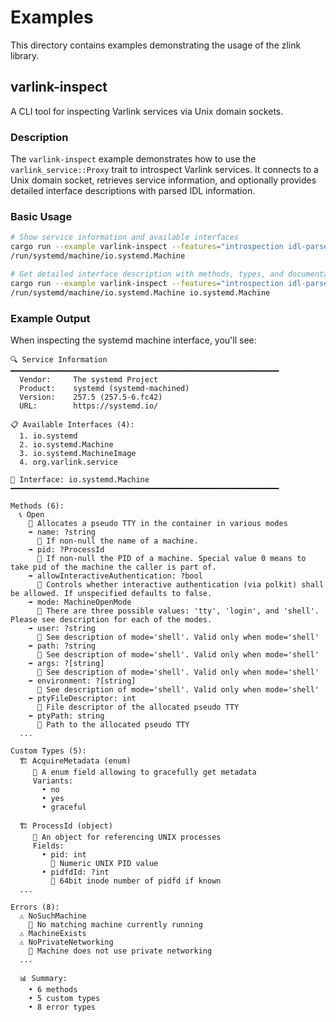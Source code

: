 # Examples

This directory contains examples demonstrating the usage of the zlink library.

## varlink-inspect

A CLI tool for inspecting Varlink services via Unix domain sockets.

### Description

The `varlink-inspect` example demonstrates how to use the `varlink_service::Proxy` trait to
introspect Varlink services. It connects to a Unix domain socket, retrieves service information,
and optionally provides detailed interface descriptions with parsed IDL information.

### Basic Usage

```bash
# Show service information and available interfaces
cargo run --example varlink-inspect --features="introspection idl-parse" --
/run/systemd/machine/io.systemd.Machine

# Get detailed interface description with methods, types, and documentation
cargo run --example varlink-inspect --features="introspection idl-parse" --
/run/systemd/machine/io.systemd.Machine io.systemd.Machine
```

### Example Output

When inspecting the systemd machine interface, you'll see:

```
🔍 Service Information
━━━━━━━━━━━━━━━━━━━━━━━━━━━━━━━━━━━━━━━━━━━━━━━━━━━━━━━━━━━━
  Vendor:     The systemd Project
  Product:    systemd (systemd-machined)
  Version:    257.5 (257.5-6.fc42)
  URL:        https://systemd.io/

📋 Available Interfaces (4):
  1. io.systemd
  2. io.systemd.Machine
  3. io.systemd.MachineImage
  4. org.varlink.service

🔧 Interface: io.systemd.Machine
━━━━━━━━━━━━━━━━━━━━━━━━━━━━━━━━━━━━━━━━━━━━━━━━━━━━━━━━━━━━

Methods (6):
  📞 Open
    📝 Allocates a pseudo TTY in the container in various modes
    ➡️ name: ?string
      📝 If non-null the name of a machine.
    ➡️ pid: ?ProcessId
      📝 If non-null the PID of a machine. Special value 0 means to take pid of the machine the caller is part of.
    ➡️ allowInteractiveAuthentication: ?bool
      📝 Controls whether interactive authentication (via polkit) shall be allowed. If unspecified defaults to false.
    ➡️ mode: MachineOpenMode
      📝 There are three possible values: 'tty', 'login', and 'shell'. Please see description for each of the modes.
    ➡️ user: ?string
      📝 See description of mode='shell'. Valid only when mode='shell'
    ➡️ path: ?string
      📝 See description of mode='shell'. Valid only when mode='shell'
    ➡️ args: ?[string]
      📝 See description of mode='shell'. Valid only when mode='shell'
    ➡️ environment: ?[string]
      📝 See description of mode='shell'. Valid only when mode='shell'
    ⬅️ ptyFileDescriptor: int
      📝 File descriptor of the allocated pseudo TTY
    ⬅️ ptyPath: string
      📝 Path to the allocated pseudo TTY
  ...

Custom Types (5):
  🏗️ AcquireMetadata (enum)
     📝 A enum field allowing to gracefully get metadata
     Variants:
       • no
       • yes
       • graceful

  🏗️ ProcessId (object)
     📝 An object for referencing UNIX processes
     Fields:
       • pid: int
         📝 Numeric UNIX PID value
       • pidfdId: ?int
         📝 64bit inode number of pidfd if known
  ...

Errors (8):
  ⚠️ NoSuchMachine
    📝 No matching machine currently running
  ⚠️ MachineExists
  ⚠️ NoPrivateNetworking
    📝 Machine does not use private networking
  ...

  📊 Summary:
    • 6 methods
    • 5 custom types
    • 8 error types
```
